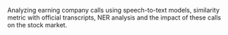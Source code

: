 
Analyzing earning company calls using speech-to-text models, similarity metric with official transcripts, NER analysis and the impact of these calls on the stock market.
